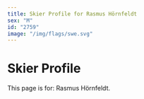 ```yaml
---
title: Skier Profile for Rasmus Hörnfeldt
sex: "M"
id: "2759"
image: "/img/flags/swe.svg" 
---
```


# Skier Profile

This page is for: Rasmus Hörnfeldt.
    